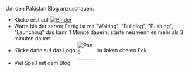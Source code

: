 Um den Pakistan Blog anzuschauen:
- Klicke erst auf [![Binder](https://mybinder.org/badge_logo.svg)](https://mybinder.org/v2/gh/Koppeprojects/Pakistan_blog/HEAD?urlpath=%2Fdoc%2Ftree%2FPakistan_Blog.py)
- Warte bis der server  Fertig ist mit "Waiting", "Building", "Pushing", "Launching" das kann 1 Minute dauern, starte neu wenn es mehr als 3 minuten dauert
- Klicke dann auf das Logo <img src="https://panel.holoviz.org/_static/logo.svg" alt="Panel" width="50" style="vertical-align: middle; clip-path: inset(0% 1% 0% 0%);"> im linken oberen Eck
- Viel Spaß mit dem Blog




